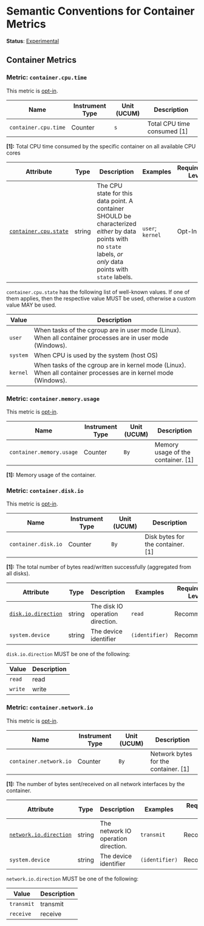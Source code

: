 <!--- Hugo front matter used to generate the website version of this page:
linkTitle: Container
--->

# Semantic Conventions for Container Metrics

**Status**: [Experimental][DocumentStatus]

## Container Metrics

### Metric: `container.cpu.time`

This metric is [opt-in][MetricOptIn].

<!-- semconv metric.container.cpu.time(metric_table) -->
| Name     | Instrument Type | Unit (UCUM) | Description    |
| -------- | --------------- | ----------- | -------------- |
| `container.cpu.time` | Counter | `s` | Total CPU time consumed [1] |

**[1]:** Total CPU time consumed by the specific container on all available CPU cores
<!-- endsemconv -->

<!-- semconv metric.container.cpu.time(full) -->
| Attribute  | Type | Description  | Examples  | Requirement Level |
|---|---|---|---|---|
| [`container.cpu.state`](../attributes-registry/container.md) | string | The CPU state for this data point. A container SHOULD be characterized _either_ by data points with no `state` labels, _or only_ data points with `state` labels. | `user`; `kernel` | Opt-In |

`container.cpu.state` has the following list of well-known values. If one of them applies, then the respective value MUST be used, otherwise a custom value MAY be used.

| Value  | Description |
|---|---|
| `user` | When tasks of the cgroup are in user mode (Linux). When all container processes are in user mode (Windows). |
| `system` | When CPU is used by the system (host OS) |
| `kernel` | When tasks of the cgroup are in kernel mode (Linux). When all container processes are in kernel mode (Windows). |
<!-- endsemconv -->

### Metric: `container.memory.usage`

This metric is [opt-in][MetricOptIn].

<!-- semconv metric.container.memory.usage(metric_table) -->
| Name     | Instrument Type | Unit (UCUM) | Description    |
| -------- | --------------- | ----------- | -------------- |
| `container.memory.usage` | Counter | `By` | Memory usage of the container. [1] |

**[1]:** Memory usage of the container.
<!-- endsemconv -->

<!-- semconv metric.container.memory.usage(full) -->
<!-- endsemconv -->

### Metric: `container.disk.io`

This metric is [opt-in][MetricOptIn].

<!-- semconv metric.container.disk.io(metric_table) -->
| Name     | Instrument Type | Unit (UCUM) | Description    |
| -------- | --------------- | ----------- | -------------- |
| `container.disk.io` | Counter | `By` | Disk bytes for the container. [1] |

**[1]:** The total number of bytes read/written successfully (aggregated from all disks).
<!-- endsemconv -->

<!-- semconv metric.container.disk.io(full) -->
| Attribute  | Type | Description  | Examples  | Requirement Level |
|---|---|---|---|---|
| [`disk.io.direction`](../attributes-registry/disk.md) | string | The disk IO operation direction. | `read` | Recommended |
| `system.device` | string | The device identifier | `(identifier)` | Recommended |

`disk.io.direction` MUST be one of the following:

| Value  | Description |
|---|---|
| `read` | read |
| `write` | write |
<!-- endsemconv -->

### Metric: `container.network.io`

This metric is [opt-in][MetricOptIn].

<!-- semconv metric.container.network.io(metric_table) -->
| Name     | Instrument Type | Unit (UCUM) | Description    |
| -------- | --------------- | ----------- | -------------- |
| `container.network.io` | Counter | `By` | Network bytes for the container. [1] |

**[1]:** The number of bytes sent/received on all network interfaces by the container.
<!-- endsemconv -->

<!-- semconv metric.container.network.io(full) -->
| Attribute  | Type | Description  | Examples  | Requirement Level |
|---|---|---|---|---|
| [`network.io.direction`](../attributes-registry/network.md) | string | The network IO operation direction. | `transmit` | Recommended |
| `system.device` | string | The device identifier | `(identifier)` | Recommended |

`network.io.direction` MUST be one of the following:

| Value  | Description |
|---|---|
| `transmit` | transmit |
| `receive` | receive |
<!-- endsemconv -->

[DocumentStatus]: https://github.com/open-telemetry/opentelemetry-specification/tree/v1.22.0/specification/document-status.md
[MetricOptIn]: https://github.com/open-telemetry/opentelemetry-specification/blob/v1.26.0/specification/metrics/metric-requirement-level.md#opt-in

